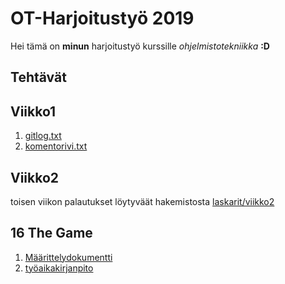 # OT-Harjoitustyö 2019
Hei tämä on **minun** harjoitustyö kurssille *ohjelmistotekniikka* 
**:D**
## Tehtävät

## Viikko1
1. [gitlog.txt](https://github.com/fellmana/ot-harjoitustyo/blob/master/laskarit/viikko1/gitlog.txt)
1. [komentorivi.txt](https://github.com/fellmana/ot-harjoitustyo/blob/master/laskarit/viikko1/komentorivi.txt)


## Viikko2
toisen viikon palautukset löytyväät hakemistosta  [laskarit/viikko2](https://github.com/fellmana/ot-harjoitustyo/tree/master/laskarit/viikko2) 

## 16 The Game
1. [Määrittelydokumentti](https://github.com/fellmana/ot-harjoitustyo/blob/master/documentation/maarittelydokumentti.md)
1. [työaikakirjanpito](https://github.com/fellmana/ot-harjoitustyo/blob/master/documentation/tyoaikakirjanpito.md)

